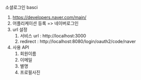 소셜로그인 basci

1. https://developers.naver.com/main/
2. 어플리케이션 등록 => 네이버로그인
3. url 설정
   1. 서비스 url : http://localhost:3000
   2. redirect : http://localhost:8080/login/oauth2/code/naver
4. 사용 API
   1. 회원이름
   2. 이메일
   3. 별명
   4. 프로필사진
